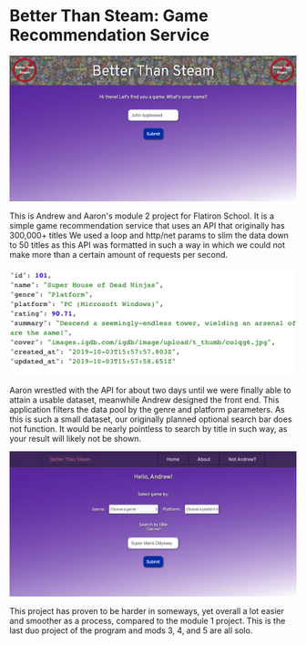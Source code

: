 # Better Than Steam: Game Recommendation Service

![Our landing page. The title has a simple typing effect made possible with a short Javascript function](/assets/landingPage.png "The landing page")

This is Andrew and Aaron's module 2 project for Flatiron School. It is a simple game recommendation service that uses an API that originally has 300,000+ titles
We used a loop and http/net params to slim the data down to 50 titles as this API was formatted in such a way in which we could not make more than a certain amount of requests per second.

![This is a quick look at our backend's game data structure.](/assets/screen.png "Sample of data")

Aaron wrestled with the API for about two days until we were finally able to attain a usable dataset, meanwhile Andrew designed the front end. This application filters the data pool by the genre and platform parameters. As this is such a small dataset, our originally planned optional search bar does not function. It would be nearly pointless to search by title in such way, as your result will likely not be shown.

![Here's our search page, Andrew created a simple navbar so one could always return to the landing page](/assets/searchPage.png "The search page")

This project has proven to be harder in someways, yet overall a lot easier and smoother as a process, compared to the module 1 project. This is the last duo project of the program and mods 3, 4, and 5 are all solo. 